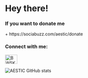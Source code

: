 # Hey there!

<h3 align="left">If you want to donate me</h3>
+ https://sociabuzz.com/aestic/donate

<h3 align="left">Connect with me:</h3>
<p align="left">
<a href="https://discordapp.com/users/359328319759450113/" target="blank"><img align="center" src="https://raw.githubusercontent.com/rahuldkjain/github-profile-readme-generator/master/src/images/icons/Social/discord.svg" alt="BW5KA78SXW" height="30" width="40" /></a>
</p>

![AESTIC GitHub stats](https://github-readme-stats.vercel.app/api?username=reiirmdhn&show_icons=true&theme=github_dark)
